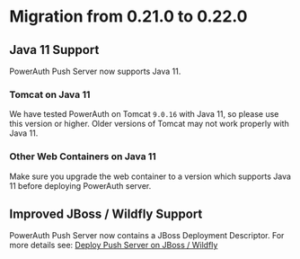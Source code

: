 # Migration from 0.21.0 to 0.22.0

## Java 11 Support

PowerAuth Push Server now supports Java 11.

### Tomcat on Java 11

We have tested PowerAuth on Tomcat `9.0.16` with Java 11, so please use this version or higher. Older versions of Tomcat may not work properly with Java 11.

### Other Web Containers on Java 11

Make sure you upgrade the web container to a version which supports Java 11 before deploying PowerAuth server. 

## Improved JBoss / Wildfly Support

PowerAuth Push Server now contains a JBoss Deployment Descriptor. For more details see: [Deploy Push Server on JBoss / Wildfly](./Deploying-Wildfly.md)
